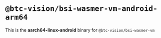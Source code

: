# `@btc-vision/bsi-wasmer-vm-android-arm64`

This is the **aarch64-linux-android** binary for `@btc-vision/bsi-wasmer-vm`
